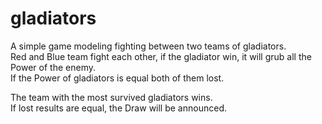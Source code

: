 # gladiators

A simple game modeling fighting between two teams of gladiators.  
Red and Blue team fight each other, if the gladiator win, it will grub all the Power  of the enemy.  
If the Power of gladiators is equal both of them lost.  

The team with the most survived gladiators wins.  
If lost results are equal, the Draw will be announced.  